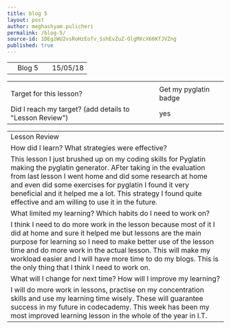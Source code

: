 ```yaml
---
title: blog 5
layout: post
author: meghashyam.pulicheri
permalink: /blog-5/
source-id: 1DEgzWU2vsRoHzEofv_SshEvZuZ-OlgMXcX66KfJVZng
published: true
---
```

<table>
  <tr>
    <td></td>
    <td>Blog 5</td>
    <td></td>
    <td>15/05/18</td>
  </tr>
</table>


<table>
  <tr>
    <td></td>
    <td></td>
  </tr>
  <tr>
    <td>Target for this lesson?</td>
    <td>Get my pyglatin badge</td>
  </tr>
  <tr>
    <td>Did I reach my target? 
(add details to "Lesson Review")</td>
    <td>yes</td>
  </tr>
</table>


<table>
  <tr>
    <td>Lesson Review</td>
  </tr>
  <tr>
    <td>How did I learn? What strategies were effective? </td>
  </tr>
  <tr>
    <td>This lesson I just brushed up on my coding skills for Pyglatin making the pyglatin generator. AFter taking in the evaluation from last lesson I went home and did some research at home and even did some exercises for pyglatin I found it very beneficial and it helped me a lot.
This strategy I found quite effective and am willing to use it in the future.</td>
  </tr>
  <tr>
    <td>What limited my learning? Which habits do I need to work on? </td>
  </tr>
  <tr>
    <td>I think I need to do more work in the lesson because most of it I did at home and sure it helped me but lessons are the main purpose for learning so I need to make better use of the lesson time and do more work in the actual lesson. This will make my workload easier and I will have more time to do my blogs. This is the only thing that I think I need to work on.</td>
  </tr>
  <tr>
    <td>What will I change for next time? How will I improve my learning?</td>
  </tr>
  <tr>
    <td>I will do more work in lessons, practise on my concentration skills and use my learning time wisely. These will guarantee success in my  future in codecademy. This week has been my most improved learning lesson in the whole of the year in I.T.</td>
  </tr>
</table>


